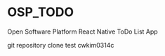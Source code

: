 # OSP_TODO
Open Software Platform React Native ToDo List App  
  
  
  
git repository clone test cwkim0314c
